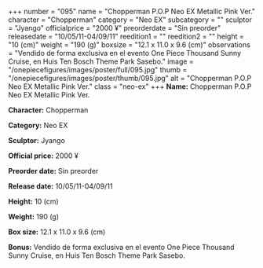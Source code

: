 +++
number = "095"
name = "Chopperman P.O.P Neo EX Metallic Pink Ver."
character = "Chopperman"
category = "Neo EX"
subcategory = ""
sculptor = "Jyango"
officialprice = "2000 ¥"
preorderdate = "Sin preorder"
releasedate = "10/05/11-04/09/11"
reedition1 = ""
reedition2 = ""
height = "10 (cm)"
weight = "190 (g)"
boxsize = "12.1 x 11.0 x 9.6 (cm)"
observations = "Vendido de forma exclusiva en el evento One Piece Thousand Sunny Cruise, en Huis Ten Bosch Theme Park Sasebo."
image = "/onepiecefigures/images/poster/full/095.jpg"
thumb = "/onepiecefigures/images/poster/thumb/095.jpg"
alt = "Chopperman P.O.P Neo EX Metallic Pink Ver."
class = "neo-ex"
+++
**Name:** Chopperman P.O.P Neo EX Metallic Pink Ver.

**Character:** Chopperman

**Category:** Neo EX 

**Sculptor:** Jyango

**Official price:** 2000 ¥

**Preorder date:** Sin preorder

**Release date:** 10/05/11-04/09/11

**Height:** 10 (cm)

**Weight:** 190 (g)

**Box size:** 12.1 x 11.0 x 9.6 (cm)

**Bonus:** Vendido de forma exclusiva en el evento One Piece Thousand Sunny Cruise, en Huis Ten Bosch Theme Park Sasebo.